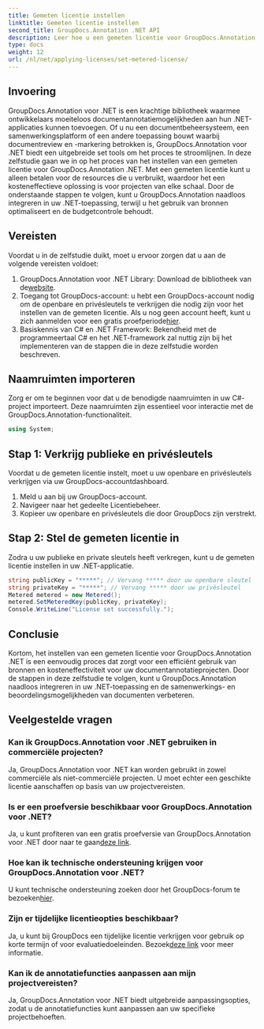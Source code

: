 ```yaml
---
title: Gemeten licentie instellen
linktitle: Gemeten licentie instellen
second_title: GroupDocs.Annotation .NET API
description: Leer hoe u een gemeten licentie voor GroupDocs.Annotation .NET instelt voor het gebruik van bronnen en het documenteren van annotatiemogelijkheden in uw .NET-toepassingen.
type: docs
weight: 12
url: /nl/net/applying-licenses/set-metered-license/
---
```

## Invoering
GroupDocs.Annotation voor .NET is een krachtige bibliotheek waarmee ontwikkelaars moeiteloos documentannotatiemogelijkheden aan hun .NET-applicaties kunnen toevoegen. Of u nu een documentbeheersysteem, een samenwerkingsplatform of een andere toepassing bouwt waarbij documentreview en -markering betrokken is, GroupDocs.Annotation voor .NET biedt een uitgebreide set tools om het proces te stroomlijnen.
In deze zelfstudie gaan we in op het proces van het instellen van een gemeten licentie voor GroupDocs.Annotation .NET. Met een gemeten licentie kunt u alleen betalen voor de resources die u verbruikt, waardoor het een kosteneffectieve oplossing is voor projecten van elke schaal. Door de onderstaande stappen te volgen, kunt u GroupDocs.Annotation naadloos integreren in uw .NET-toepassing, terwijl u het gebruik van bronnen optimaliseert en de budgetcontrole behoudt.
## Vereisten
Voordat u in de zelfstudie duikt, moet u ervoor zorgen dat u aan de volgende vereisten voldoet:
1.  GroupDocs.Annotation voor .NET Library: Download de bibliotheek van de[website](https://releases.groupdocs.com/annotation/net/).
2. Toegang tot GroupDocs-account: u hebt een GroupDocs-account nodig om de openbare en privésleutels te verkrijgen die nodig zijn voor het instellen van de gemeten licentie. Als u nog geen account heeft, kunt u zich aanmelden voor een gratis proefperiode[hier](https://releases.groupdocs.com/).
3. Basiskennis van C# en .NET Framework: Bekendheid met de programmeertaal C# en het .NET-framework zal nuttig zijn bij het implementeren van de stappen die in deze zelfstudie worden beschreven.

## Naamruimten importeren
Zorg er om te beginnen voor dat u de benodigde naamruimten in uw C#-project importeert. Deze naamruimten zijn essentieel voor interactie met de GroupDocs.Annotation-functionaliteit.
```csharp
using System;
```
## Stap 1: Verkrijg publieke en privésleutels
Voordat u de gemeten licentie instelt, moet u uw openbare en privésleutels verkrijgen via uw GroupDocs-accountdashboard.
1. Meld u aan bij uw GroupDocs-account.
2. Navigeer naar het gedeelte Licentiebeheer.
3. Kopieer uw openbare en privésleutels die door GroupDocs zijn verstrekt.
## Stap 2: Stel de gemeten licentie in
Zodra u uw publieke en private sleutels heeft verkregen, kunt u de gemeten licentie instellen in uw .NET-applicatie.
```csharp
string publicKey = "*****"; // Vervang ***** door uw openbare sleutel
string privateKey = "*****"; // Vervang ***** door uw privésleutel
Metered metered = new Metered();
metered.SetMeteredKey(publicKey, privateKey);
Console.WriteLine("License set successfully.");
```

## Conclusie
Kortom, het instellen van een gemeten licentie voor GroupDocs.Annotation .NET is een eenvoudig proces dat zorgt voor een efficiënt gebruik van bronnen en kosteneffectiviteit voor uw documentannotatieprojecten. Door de stappen in deze zelfstudie te volgen, kunt u GroupDocs.Annotation naadloos integreren in uw .NET-toepassing en de samenwerkings- en beoordelingsmogelijkheden van documenten verbeteren.
## Veelgestelde vragen
### Kan ik GroupDocs.Annotation voor .NET gebruiken in commerciële projecten?
Ja, GroupDocs.Annotation voor .NET kan worden gebruikt in zowel commerciële als niet-commerciële projecten. U moet echter een geschikte licentie aanschaffen op basis van uw projectvereisten.
### Is er een proefversie beschikbaar voor GroupDocs.Annotation voor .NET?
 Ja, u kunt profiteren van een gratis proefversie van GroupDocs.Annotation voor .NET door naar te gaan[deze link](https://releases.groupdocs.com/).
### Hoe kan ik technische ondersteuning krijgen voor GroupDocs.Annotation voor .NET?
 U kunt technische ondersteuning zoeken door het GroupDocs-forum te bezoeken[hier](https://forum.groupdocs.com/c/annotation/10).
### Zijn er tijdelijke licentieopties beschikbaar?
 Ja, u kunt bij GroupDocs een tijdelijke licentie verkrijgen voor gebruik op korte termijn of voor evaluatiedoeleinden. Bezoek[deze link](https://purchase.groupdocs.com/temporary-license/) voor meer informatie.
### Kan ik de annotatiefuncties aanpassen aan mijn projectvereisten?
Ja, GroupDocs.Annotation voor .NET biedt uitgebreide aanpassingsopties, zodat u de annotatiefuncties kunt aanpassen aan uw specifieke projectbehoeften.